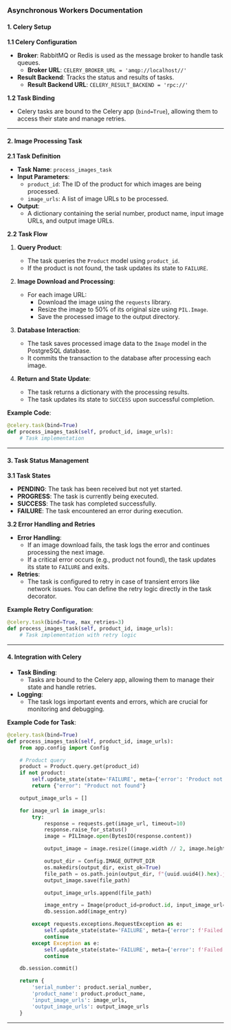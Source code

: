 ### **Asynchronous Workers Documentation**

#### **1. Celery Setup**

**1.1 Celery Configuration**
- **Broker**: RabbitMQ or Redis is used as the message broker to handle task queues.
  - **Broker URL**: `CELERY_BROKER_URL = 'amqp://localhost//'`
- **Result Backend**: Tracks the status and results of tasks.
  - **Result Backend URL**: `CELERY_RESULT_BACKEND = 'rpc://'`

**1.2 Task Binding**
- Celery tasks are bound to the Celery app (`bind=True`), allowing them to access their state and manage retries.

---

#### **2. Image Processing Task**

**2.1 Task Definition**
- **Task Name**: `process_images_task`
- **Input Parameters**:
  - `product_id`: The ID of the product for which images are being processed.
  - `image_urls`: A list of image URLs to be processed.
- **Output**:
  - A dictionary containing the serial number, product name, input image URLs, and output image URLs.

**2.2 Task Flow**

1. **Query Product**:
   - The task queries the `Product` model using `product_id`.
   - If the product is not found, the task updates its state to `FAILURE`.

2. **Image Download and Processing**:
   - For each image URL:
     - Download the image using the `requests` library.
     - Resize the image to 50% of its original size using `PIL.Image`.
     - Save the processed image to the output directory.

3. **Database Interaction**:
   - The task saves processed image data to the `Image` model in the PostgreSQL database.
   - It commits the transaction to the database after processing each image.

4. **Return and State Update**:
   - The task returns a dictionary with the processing results.
   - The task updates its state to `SUCCESS` upon successful completion.

**Example Code**:
```python
@celery.task(bind=True)
def process_images_task(self, product_id, image_urls):
    # Task implementation
```

---

#### **3. Task Status Management**

**3.1 Task States**
- **PENDING**: The task has been received but not yet started.
- **PROGRESS**: The task is currently being executed.
- **SUCCESS**: The task has completed successfully.
- **FAILURE**: The task encountered an error during execution.

**3.2 Error Handling and Retries**
- **Error Handling**:
  - If an image download fails, the task logs the error and continues processing the next image.
  - If a critical error occurs (e.g., product not found), the task updates its state to `FAILURE` and exits.
- **Retries**:
  - The task is configured to retry in case of transient errors like network issues. You can define the retry logic directly in the task decorator.

**Example Retry Configuration**:
```python
@celery.task(bind=True, max_retries=3)
def process_images_task(self, product_id, image_urls):
    # Task implementation with retry logic
```

---

#### **4. Integration with Celery**

- **Task Binding**:
  - Tasks are bound to the Celery app, allowing them to manage their state and handle retries.
- **Logging**:
  - The task logs important events and errors, which are crucial for monitoring and debugging.

**Example Code for Task**:
```python
@celery.task(bind=True)
def process_images_task(self, product_id, image_urls):
    from app.config import Config

    # Product query
    product = Product.query.get(product_id)
    if not product:
        self.update_state(state='FAILURE', meta={'error': 'Product not found'})
        return {"error": "Product not found"}

    output_image_urls = []

    for image_url in image_urls:
        try:
            response = requests.get(image_url, timeout=10)
            response.raise_for_status()
            image = PILImage.open(BytesIO(response.content))

            output_image = image.resize((image.width // 2, image.height // 2))

            output_dir = Config.IMAGE_OUTPUT_DIR
            os.makedirs(output_dir, exist_ok=True)
            file_path = os.path.join(output_dir, f"{uuid.uuid4().hex}.jpg")
            output_image.save(file_path)

            output_image_urls.append(file_path)

            image_entry = Image(product_id=product.id, input_image_url=image_url, output_image_url=file_path)
            db.session.add(image_entry)

        except requests.exceptions.RequestException as e:
            self.update_state(state='FAILURE', meta={'error': f'Failed to download image {image_url}: {e}'})
            continue
        except Exception as e:
            self.update_state(state='FAILURE', meta={'error': f'Failed to process image {image_url}: {e}'})
            continue

    db.session.commit()

    return {
        'serial_number': product.serial_number,
        'product_name': product.product_name,
        'input_image_urls': image_urls,
        'output_image_urls': output_image_urls
    }
```

---
